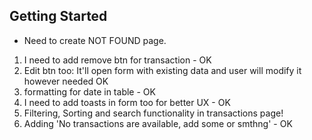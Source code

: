 ## Getting Started

- Need to create NOT FOUND page.

1. I need to add remove btn for transaction - OK
2. Edit btn too: It'll open form with existing data and user will modify it however needed OK
3. formatting for date in table - OK
4. I need to add toasts in form too for better UX - OK
5. Filtering, Sorting and search functionality in transactions page!
6. Adding 'No transactions are available, add some or smthng' - OK

